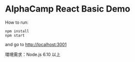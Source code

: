 # AlphaCamp React Basic Demo

How to run:
```
npm install
npm start
```
and go to [http://localhost:3001](http://localhost:3001)

環境需求：Node.js 6.10 以上
